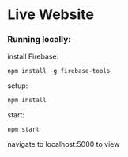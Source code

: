 # Live Website
### Running locally:
install Firebase:

```npm install -g firebase-tools```

setup:

```npm install```

start:

```npm start```

navigate to localhost:5000 to view